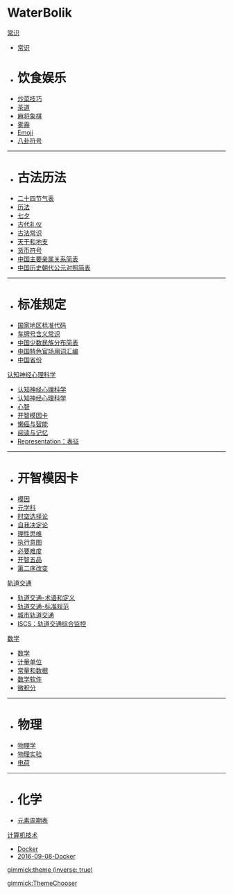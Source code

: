 # WaterBolik

[常识]()

  * [常识](常识/index.md)
  * # 饮食娱乐
  * [炒菜技巧](常识/炒菜技巧.md)
  * [茶道](常识/茶道.md)
  * [麻将象棋](常识/麻将象棋.md)
  * [雾霾](常识/雾霾.md)
  * [Emoji](常识/Emoji.md)
  * [八卦符号](常识/八卦符号.md)
  - - - -
  * # 古法历法
  * [二十四节气表](常识/二十四节气表.md)
  * [历法](常识/历法.md)
  * [七夕](常识/七夕.md)
  * [古代礼仪](常识/古代礼仪.md)
  * [古法常识](常识/古法常识.md)
  * [天干和地支](常识/天干和地支.md)
  * [货币符号](常识/货币符号.md)
  * [中国主要亲属关系简表](常识/中国主要亲属关系简表.md)
  * [中国历史朝代公元对照简表](常识/中国历史朝代公元对照简表.md)
  - - - -
  * # 标准规定
  * [国家地区标准代码](常识/国家地区标准代码.md)
  * [车牌号含义常识](常识/车牌号含义常识.md)
  * [中国少数民族分布简表](常识/中国少数民族分布简表.md)
  * [中国特色官场用词汇编](常识/中国特色官场用词汇编.md)
  * [中国省份](常识/中国省份.md)

[认知神经心理科学]()

  * [认知神经心理科学](认知神经心理科学/index.md)
  * [认知神经心理科学](认知神经心理科学/2017-01-01-认知神经心理科学.md)
  * [心智](认知神经心理科学/2017-01-02-心智.md)
  * [开智模因卡](认知神经心理科学/2017-01-03-开智模因卡.md)
  * [懒癌与智能](认知神经心理科学/2017-02-10-懒癌与智能.md)
  * [阅读与记忆](认知神经心理科学/2017-03-03-阅读与记忆.md)
  * [Representation：表征](认知神经心理科学/Representation：表征.md)
  
  - - - -
  * # 开智模因卡
   * [模因](认知神经心理科学/模因卡/模因.md)
   * [元学科](认知神经心理科学/模因卡/元学科.md)
   * [时空选择论](认知神经心理科学/模因卡/时空选择论.md)
   * [自我决定论](认知神经心理科学/模因卡/自我决定论.md)
   * [理性思维](认知神经心理科学/模因卡/理性思维.md)
   * [执行意图](认知神经心理科学/模因卡/执行意图.md)
   * [必要难度](认知神经心理科学/模因卡/必要难度.md)
   * [开智五品](认知神经心理科学/模因卡/开智五品.md)
   * [第二序改变](认知神经心理科学/模因卡/第二序改变.md)

[轨道交通]()

  * [轨道交通-术语和定义](轨道交通/轨道交通-术语和定义.md)
  * [轨道交通-标准规范](轨道交通/轨道交通-标准规范.md)
  * [城市轨道交通](轨道交通/城市轨道交通.md)
  * [ISCS：轨道交通综合监控](轨道交通/ISCS：轨道交通综合监控.md)

[数学]()

  * [数学](数学/数学.md)
  * [计量单位](数学/计量单位.md)
  * [常量和数据](数学/常量和数据.md)
  * [数学软件](数学/数学软件.md)
  * [微积分](数学/微积分.md)
  - - - -
  * # 物理
  * [物理学](数学/物理/物理学.md)
  * [物理实验](数学/物理/物理实验.md)
  * [电荷](数学/物理/电荷.md)
  - - - -
  * # 化学
  * [元素周期表](数学/化学/元素周期表.md)

[计算机技术]()

  * [Docker](计算机技术/Docker/Dockerfile.md)
  * [2016-09-08-Docker](计算机技术/Docker/2016-09-08-Docker.md)

[gimmick:theme (inverse: true)](flatly)

[gimmick:ThemeChooser](皮肤)

<!-- [gimmick:forkmeongithub](http://github.com/WaterBolik/waterbolik.github.io/) -->